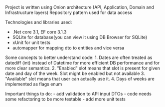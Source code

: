 Project is written using Onion architecture
(API, Application, Domain and Infrastructure layers)
Repository pattern used for data access

Technologies and libraries used:
- .Net core 3.1, EF core 3.1.3 
- SQLite for database(you can view it using DB Browser for SQLite)
- xUnit for unit tests
- automapper for mapping dto to entities and vice versa

Some concepts to better understand code:
	1. Dates are often treated as datediff (int) instead of Datetime for more efficient DB performance and for more clear semantics.
	2. "Enabled" slot means that slot is present for given date and day of the week. Slot might be enabled but not available
	3. "Available" slot means that user can actually use it.
	4. Days of weeks are implemented as flags enum

Important things to do:
	- add validation to API input DTOs
	- code needs some refactoring to be more testable
	- add more unit tests